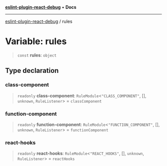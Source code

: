 [**eslint-plugin-react-debug**](../README.md) • **Docs**

***

[eslint-plugin-react-debug](../README.md) / rules

# Variable: rules

> `const` **rules**: `object`

## Type declaration

### class-component

> `readonly` **class-component**: `RuleModule`\<`"CLASS_COMPONENT"`, [], `unknown`, `RuleListener`\> = `classComponent`

### function-component

> `readonly` **function-component**: `RuleModule`\<`"FUNCTION_COMPONENT"`, [], `unknown`, `RuleListener`\> = `functionComponent`

### react-hooks

> `readonly` **react-hooks**: `RuleModule`\<`"REACT_HOOKS"`, [], `unknown`, `RuleListener`\> = `reactHooks`
